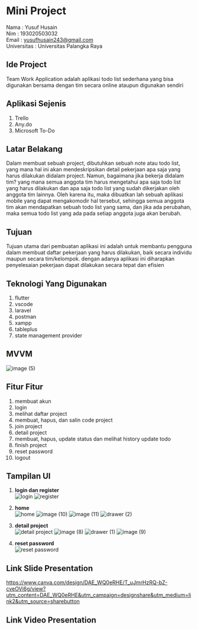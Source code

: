 # Mini Project

Nama : Yusuf Husain <br>
Nim : 193020503032 <br>
Email : yusufhusain243@gmail.com <br>
Universitas : Universitas Palangka Raya

## Ide Project

Team Work Application adalah aplikasi todo list sederhana yang bisa digunakan bersama dengan tim secara online ataupun digunakan sendiri

## Aplikasi Sejenis

1. Trello
2. Any.do
3. Microsoft To-Do

## Latar Belakang

Dalam membuat sebuah project, dibutuhkan sebuah note atau todo list, yang mana hal ini akan mendeskripsikan detail pekerjaan apa saja yang harus dilakukan didalam project. Namun, bagaimana jika bekerja didalam tim? yang mana semua anggota tim harus mengetahui apa saja todo list yang harus dilakukan dan apa saja todo list yang sudah dikerjakan oleh anggota tim lainnya. Oleh karena itu, maka dibuatkan lah sebuah aplikasi mobile yang dapat mengakomodir hal tersebut, sehingga semua anggota tim akan mendapatkan sebuah todo list yang sama, dan jika ada perubahan, maka semua todo list yang ada pada setiap anggota juga akan berubah.

## Tujuan

Tujuan utama dari pembuatan aplikasi ini adalah untuk membantu pengguna dalam membuat daftar pekerjaan yang harus dilakukan, baik secara individu maupun secara tim/kelompok. dengan adanya aplikasi ini diharapkan penyelesaian pekerjaan dapat dilakukan secara tepat dan efisien

## Teknologi Yang Digunakan

1. flutter
2. vscode
3. laravel
4. postman
5. xampp
6. tableplus
7. state management provider

## MVVM
![image (5)](https://user-images.githubusercontent.com/74952343/169915004-192e9dc4-07f3-4fb0-a726-3de2df8f1d84.png)

## Fitur Fitur

1. membuat akun
2. login
3. melihat daftar project
4. membuat, hapus, dan salin code project
5. join project
6. detail project
7. membuat, hapus, update status dan melihat history update todo
8. finish project
9. reset password
10. logout

## Tampilan UI
1. **login dan register**<br>
![login](https://user-images.githubusercontent.com/74952343/169915106-51d67015-6540-48d3-b51a-6e030d344913.jpeg)
![register](https://user-images.githubusercontent.com/74952343/169915108-a935239a-99c5-4ad0-a8e1-4ac0619e5cce.jpeg)

2. **home**<br>
![home](https://user-images.githubusercontent.com/74952343/169915132-00a20288-971f-4d03-bbb9-05a3a422c1e6.jpeg)
![image (10)](https://user-images.githubusercontent.com/74952343/169915517-c8c90a41-cd8c-4605-9ed8-ffacba592c40.png)
![image (11)](https://user-images.githubusercontent.com/74952343/169915533-054cdaa0-9347-42e1-979f-c238ab6b5dcc.png)
![drawer (2)](https://user-images.githubusercontent.com/74952343/169915543-40c62797-6731-421a-848e-8b04205c8e98.jpg)


3. **detail project**<br>
![detail project](https://user-images.githubusercontent.com/74952343/169915225-b95d76c8-27bc-4364-be10-61321f53fbb7.jpg)
![image (8)](https://user-images.githubusercontent.com/74952343/169915280-70f38f73-8376-4195-bf44-ea230ec76c72.png)
![drawer (1)](https://user-images.githubusercontent.com/74952343/169915310-3fb85084-d8ff-4471-a2df-389cb8f86d8d.jpg)
![image (9)](https://user-images.githubusercontent.com/74952343/169915318-f373c040-2c87-456d-80d0-5746107974e8.png)

4. **reset password**<br>
![reset password](https://user-images.githubusercontent.com/74952343/169915328-32550166-d1fa-4e85-ac5e-69ef97eb3f90.jpg)

## Link Slide Presentation

https://www.canva.com/design/DAE_WQ0eRHE/T_uJmrHzRQ-bZ-cveOVi6g/view?utm_content=DAE_WQ0eRHE&utm_campaign=designshare&utm_medium=link2&utm_source=sharebutton

## Link Video Presentation

